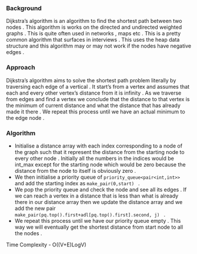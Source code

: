 
### Background 

Dijkstra’s algorithm is an algorithm to find the shortest path between two nodes . This algorithm is works on the directed and undirected weighted graphs . This is quite often used in networks , maps etc . This is a pretty common algorithm that surfaces in interviews . This uses the heap data structure and this algorithm may or may not work if the nodes have negative edges . 


### Approach 

Dijkstra’s algorithm aims to solve the shortest path problem literally by traversing each edge of a vertical . It start’s from a vertex and assumes that each and every other vertex’s distance from it is infinity . As we traverse from edges and find a vertex we conclude that the distance to that vertex is the minimum of current distance and what the distance that has already made it there . We repeat this process until we have an actual minimum to the edge node . 



### Algorithm 

- Initialise a distance array with each index corresponding to a node of the graph such that it represent the distance from the starting node to every other node . Initially all the numbers in the indices would be int_max except for the starting node which would be zero because the distance from the node to itself is obviously zero .
- We then initialise a priority queue of `priority_queue<pair<int,int>> ` and add the starting index as `make_pair(0,start) ` . 
- We pop the priority queue and check the node and see all its edges . If we can reach a vertex in a distance that is less than what is already there in our distance array then we update the distance array and we add the new pair `make_pair(pq.top().first+adl[pq.top().first].second, j) ` .
- We repeat this process until we have our priority queue empty . This way we will eventually get the shortest distance from start node to all the nodes . 



Time Complexity - O((V+E)LogV) 


